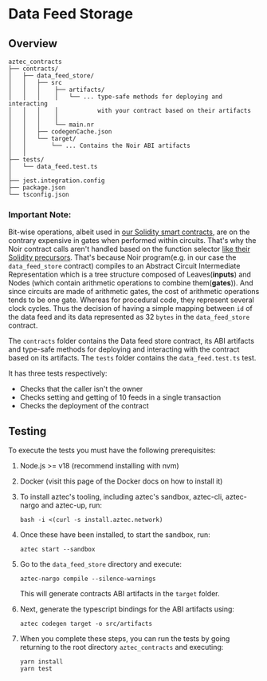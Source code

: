 # Data Feed Storage

## Overview

```text
aztec_contracts
├── contracts/
│   ├── data_feed_store/
│   │   ├── src
│   │   │    ├── artifacts/
│   │   │    │   └── ... type-safe methods for deploying and interacting
│   │   │    │           with your contract based on their artifacts
│   │   │    │
│   │   │    └── main.nr
│   │   ├── codegenCache.json
│   │   └── target/
│   │       └── ... Contains the Noir ABI artifacts
│   │
├── tests/
│   └── data_feed.test.ts
│
├── jest.integration.config
├── package.json
└── tsconfig.json
```

### Important Note:

Bit-wise operations, albeit used in [our Solidity smart contracts](https://github.com/blocksense-network/blocksense/tree/main/libs/contracts), are on the contrary expensive in gates when performed within circuits. That's why the Noir contract calls aren't handled based on the function selector [like their Solidity precursors](https://github.com/blocksense-network/blocksense/tree/main/libs/contracts#calls). That's because Noir program(e.g. in our case the `data_feed_store` contract) compiles to an Abstract Circuit Intermediate Representation which is a tree structure composed of Leaves(**inputs**) and Nodes (which contain arithmetic operations to combine them(**gates**)). And since circuits are made of arithmetic gates, the cost of arithmetic operations tends to be one gate. Whereas for procedural code, they represent several clock cycles. Thus the decision of having a simple mapping between `id` of the data feed and its data represented as 32 `bytes` in the `data_feed_store` contract.

The `contracts` folder contains the Data feed store contract, its ABI artifacts and type-safe methods for deploying and interacting with the contract based on its artifacts. The `tests` folder contains the `data_feed.test.ts` test.

It has three tests respectively:

- Checks that the caller isn't the owner
- Checks setting and getting of 10 feeds in a single transaction
- Checks the deployment of the contract

## Testing

To execute the tests you must have the following prerequisites:

1.  Node.js >= v18 (recommend installing with nvm)
2.  Docker (visit this page of the Docker docs on how to install it)
3.  To install aztec's tooling, including aztec's sandbox, aztec-cli, aztec-nargo and aztec-up, run:

        bash -i <(curl -s install.aztec.network)

4.  Once these have been installed, to start the sandbox, run:

        aztec start --sandbox

5.  Go to the `data_feed_store` directory and execute:

        aztec-nargo compile --silence-warnings

    This will generate contracts ABI artifacts in the `target` folder.

6.  Next, generate the typescript bindings for the ABI artifacts using:

        aztec codegen target -o src/artifacts

7.  When you complete these steps, you can run the tests by going returning to the root directory `aztec_contracts` and executing:

        yarn install
        yarn test
